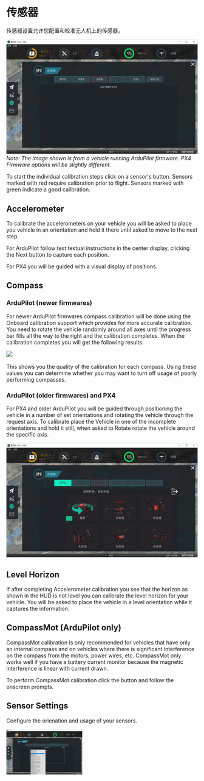 # 传感器
传感器设置允许您配置和校准无人机上的传感器。

![](Sensors.jpg)
*Note: The image shown is from a vehicle running ArduPilot firmware. PX4 Firmware options will be slightly different.*

To start the individual calibration steps click on a sensor's button. Sensors marked with red require calibration prior to flight. Sensors marked with green indicate a good calibration.

## Accelerometer
To calibrate the accelerometers on your vehicle you will be asked to place you vehicle in an orientation and hold it there until asked to move to the next step.

For ArduPilot follow text textual instructions in the center display, clicking the Next button to capture each position.

For PX4 you will be guided with a visual display of positions.

## Compass

### ArduPilot (newer firmwares)
For newer ArduPilot firmwares compass calibration will be done using the Onboard calibration support which provides for more accurate calibration. You need to rotate the vehicle randomly around all axes until the progress bar fills all the way to the right and the calibration completes. When the calibration completes you will get the following results:

![](ArudPilolCompassCalOnboardResult.jpg)

This shows you the quality of the calibration for each compass. Using these values you can determine whether you may want to turn off usage of poorly performing compasses.

### ArduPilot (older firmwares) and PX4

For PX4 and older ArduPilot you will be guided through positioning the vehicle in a number of set orientations and rotating the vehicle through the request axis. To calibrate place the Vehicle in one of the incomplete orientations and hold it still, when asked to Rotate rotate the vehicle around the specific axis.

![](CompassImageCal.jpg)

## Level Horizon
If after completing Accelerometer calibration you see that the horizon as shown in the HUD is not level you can calibrate the level horizon for your vehicle. You will be asked to place the vehicle in a level orientation while it captures the information.

## CompassMot (ArduPilot only)
CompassMot calibration is only recommended for vehicles that have only an internal compass and on vehicles where there is significant interference on the compass from the motors, power wires, etc. CompassMot only works well if you have a battery current monitor because the magnetic interference is linear with current drawn.

To perform CompassMot calibration click the button and follow the onscreen prompts.

## Sensor Settings
Configure the orienation and usage of your sensors.

<img src="SensorSettings.jpg" style="width: 200px;"/>